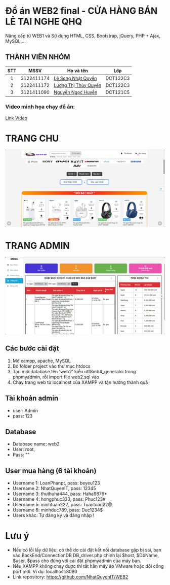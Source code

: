 # Đồ án WEB2 final - CỬA HÀNG BÁN LẺ TAI NGHE QHQ

Nâng cấp từ WEB1 và Sử dụng HTML, CSS, Bootstrap, jQuery, PHP + Ajax, MySQL,...

## THÀNH VIÊN NHÓM

| STT |    MSSV    | Họ và tên                                                          |    Lớp   |
| :-: | :--------: | -------------------------------------------------------------------| -------- |
|  1  | 3122411174 | [Lê Song Nhật Quyền](https://github.com/NhatQuyenIT)               | DCT122C3 |
|  2  | 3122411172 | [Lương Thị Thùy Quyên](https://www.facebook.com/thuy.quyen.dangiu) | DCT122C3 |
|  3  | 3121411090 | [Nguyễn Ngọc Huyền](https://github.com/Al517-C)                    | DCT121C5 |

### Video minh họa chạy đồ án:

[Link Video](https://drive.google.com/file/d/11jiY_-RZ8hwQg8f6xKMcTt-BytNCNCwy/preview)

# TRANG CHU

![Home Page](./img/Screenshots/homepage.png)

# TRANG ADMIN

![Admin site](./img/Screenshots/adminpage.png)

## Các bước cài đặt

1. Mở xampp, apache, MySQL
2. Bỏ folder project vào thư mục htdocs
2. Tạo mới database tên 'web2' kiểu utf8mb4_generalci trong phpmyadmin, rồi import file web2.sql vào
3. Chạy trang web từ localhost của XAMPP và tận hưởng thành quả

## Tài khoản admin

- user: Admin
- pass: 123

## Database

- Database name: web2
- User: root,
- Pass: ""

## User mua hàng (6 tài khoản)

- Username 1: LoanPhanpt, pass: beyeu123
- Username 2: NhatQuyenIT, pass: 12345
- Username 3: thuthuha444, pass: Haha9876*
- Username 4: hongphuc333, pass: Phuc123#
- Username 5: minhtuan222, pass: Tuantuan22@
- Username 6: minhduc789, pass: Duc1234$
- Users khác: Tự đăng ký và đăng nhập !

# Lưu ý

- Nếu có lỗi lấy dữ liệu, có thể do cài đặt kết nối database gặp bị sai, bạn vào BackEnd/ConnectionDB DB_driver.php chỉnh lại $host, $DbName, $user, $pass cho đúng với cài đặt phpmyadmin của máy bạn.
- Nếu XAMPP không chạy được thì tắt hẳn máy ảo VMware hoặc đổi cổng port mới. Ví dụ: localhost:8080
- Link repository: <https://github.com/NhatQuyenIT/WEB2>
